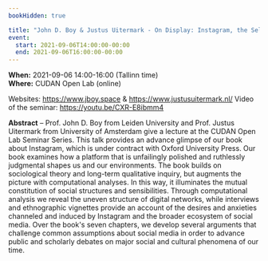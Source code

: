 ```yaml
---
bookHidden: true

title: "John D. Boy & Justus Uitermark - On Display: Instagram, the Self, and the City"
event:
  start: 2021-09-06T14:00:00-00:00
  end: 2021-09-06T16:00:00-00:00
---
```


**When:** 2021-09-06 14:00-16:00 (Tallinn time)  
**Where:** CUDAN Open Lab (online)  
      
Websites: https://www.jboy.space & https://www.justusuitermark.nl/ 
Video of the seminar: https://youtu.be/CXR-E8ibmm4  

<!--more-->
**Abstract** – Prof. John D. Boy from Leiden University and Prof. Justus Uitermark from University of Amsterdam give a lecture at the CUDAN Open Lab Seminar Series. This talk provides an advance glimpse of our book about Instagram, which is under contract with Oxford University Press. Our book examines how a platform that is unfailingly polished and ruthlessly judgmental shapes us and our environments. The book builds on sociological theory and long-term qualitative inquiry, but augments the picture with computational analyses. In this way, it illuminates the mutual constitution of social structures and sensibilities. Through computational analysis we reveal the uneven structure of digital networks, while interviews and ethnographic vignettes provide an account of the desires and anxieties channeled and induced by Instagram and the broader ecosystem of social media. Over the book's seven chapters, we develop several arguments that challenge common assumptions about social media in order to advance public and scholarly debates on major social and cultural phenomena of our time.
